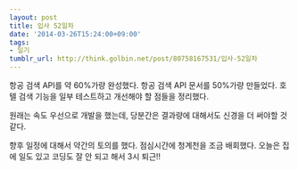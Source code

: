```yaml
---
layout: post
title: 입사 52일차
date: '2014-03-26T15:24:00+09:00'
tags:
- 일기
tumblr_url: http://think.golbin.net/post/80758167531/입사-52일차
---
```

항공 검색 API를 약 60%가량 완성했다.
항공 검색 API 문서를 50%가량 만들었다.
호텔 검색 기능을 일부 테스트하고 개선해야 할 점들을 정리했다.

원래는 속도 우선으로 개발을 했는데, 당분간은 결과량에 대해서도 신경을 더 써야할 것 같다.

향후 일정에 대해서 약간의 토의를 했다.
점심시간에 청계천을 조금 배회했다.
오늘은 집에 일도 있고 코딩도 잘 안 되고 해서 3시 퇴근!!
